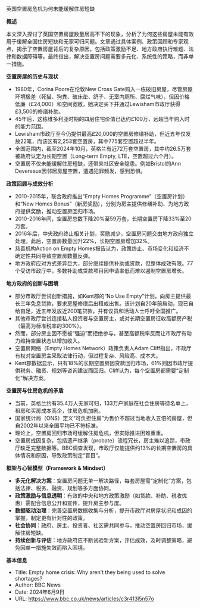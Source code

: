 英国空置房危机为何未能缓解住房短缺

  

**概述**

  

本文深入探讨了英国空置房屋数量居高不下的现象，分析了为何这些房屋未能有效用于缓解全国住房短缺和无家可归问题。文章通过具体案例、政策回顾和专家观点，揭示了空置房屋背后的复杂原因，包括政策激励不足、地方政府执行难题、法律和数据障碍等。最终指出，解决空置房问题需要多元化、系统性的策略，而非单一措施。

  

**空置房屋的历史与现状**

- 1980年，Corina Poore在伦敦New Cross Gate购入一栋破旧房屋，尽管房屋环境极差（死猫、狗粪、破床垫、鸽子、无室内厕所、腐烂气味），但因价格低廉（£24,000）和空间宽敞，她决定买下并通过Lewisham市政厅获得£3,500的修缮补助。
- 45年后，这栋维多利亚时期的四层住宅价值已达约£100万，远超当年购入时的能力范围。
- Lewisham市政厅至今仍提供最高£20,000的空置房修缮补助，但近五年仅发放22笔，而该区有2,253套空置房，其中775套空置超过半年。
- 全国范围内，截至2024年10月，英格兰有近72万套空置房，其中约26.5万套被政府认定为长期空置（Long-term Empty, LTE，空置超过六个月）。
- 空置房不仅未能缓解住房短缺，还带来社区安全隐患。例如Bristol的Ann Devereaux因邻居房屋空置，遭遇犯罪频发，感到恐惧。

  

**政策回顾与成效分析**

- 2010-2015年，联合政府推出“Empty Homes Programme”（空置房计划）和“New Homes Bonus”（新房奖励），分别为房主提供修缮补助、为地方政府提供奖励，推动空置房回归市场。
- 2010-2016年间，空置房总数下降20%至59万套，长期空置房下降33%至20万套。
- 2016年后，中央政府终止相关计划，奖励减少，空置房问题交由地方政府独立处理。此后，空置房数量回升22%，长期空置房增加32%。
- 慈善机构Action on Empty Homes报告认为，政策终止、市场变化和经济不确定性共同导致空置房数量反弹。
- 地方政府应对方式差异巨大，部分继续提供补助或贷款，但整体成效有限。77个受访市政厅中，多数补助或贷款项目因申请率低而难以遏制空置房增长。

  

**地方政府的创新与困境**

- 部分市政厅尝试创新措施，如Kent郡的“No Use Empty”计划，向房主提供最长三年免息贷款，要求房屋修缮后出租或出售。该计划自20年前启动，现已自给自足，近五年发放近200笔贷款，并有议员和活动人士呼吁全国推广。
- 其他市政厅尝试连接私人投资者与空置房主，或对长期空置房征收高额房产税（最高为标准税率的300%）。
- 然而，部分房主因不愿被“强迫”而拒绝参与，甚至高额税率反而让市政厅有动力维持空置状态以增加收入。
- 空置房网络（Empty Homes Network）政策负责人Adam Cliff指出，市政厅有权对空置房主采取法律行动，但过程复杂、风险高、成本大。
- Kent郡数据显示，只有18%的长期空置房因贷款回归市场，61%则因市政厅提供税务、融资、规划等咨询建议而回归。Cliff认为，每个空置房都需要“定制化”解决方案。

  

**空置房与住房危机的矛盾**

- 当前，英格兰约有35.4万人无家可归，133万户家庭在社会住房等待名单上，租房和买房成本高企，住房危机加剧。
- 国家统计局（ONS）定义“可负担住房”为售价不超过当地收入五倍的房屋，但自2002年以来全国平均已不符标准。
- 理论上，空置房回归市场可缓解住房危机，但实际推进困难重重。
- 空置房成因复杂，包括遗产继承（probate）流程冗长，房主难以追踪，市政厅缺乏完整数据等。BBC调查发现，市政厅仅能提供约13%的长期空置房的具体情况和原因，导致政策制定“盲目”。

  

**框架与心智模型（****Framework & Mindset****）**

- **多元化解决方案**：空置房问题无单一解决路径，每套房屋需“定制化”方案，包括法律、税务、融资、规划等多方面协同。
- **政策激励与信息透明**：有效的中央和地方政策激励（如贷款、补助、税收优惠）需配合信息公开和宣传，提升房主参与度。
- **数据驱动治理**：完善空置房数据收集与分析，提升市政厅对房屋状况和成因的掌握，制定更有针对性的政策。
- **社会协同**：政府、房主、投资者、社区需共同参与，推动空置房回归市场，缓解住房短缺。
- **持续创新与评估**：地方政府应不断试验新方案，评估成效，及时调整策略，避免因单一措施失效而陷入困境。

  

**基本信息**

- Title: Empty home crisis: Why aren’t they being used to solve shortages?
- Author: BBC News
- Date: 2024年6月9日
- URL: https://www.bbc.co.uk/news/articles/c3r413l5n57o